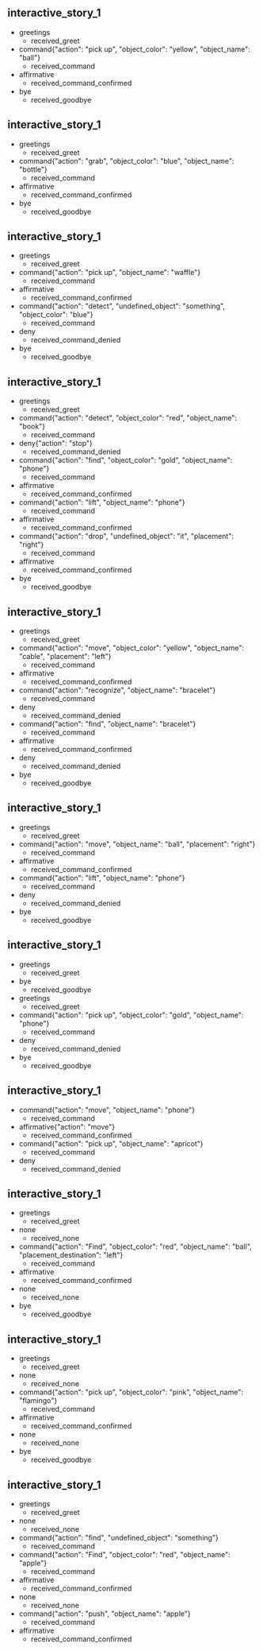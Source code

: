 ## interactive_story_1
* greetings
    - received_greet
* command{"action": "pick up", "object_color": "yellow", "object_name": "ball"}
    - received_command
* affirmative
    - received_command_confirmed
* bye
    - received_goodbye

## interactive_story_1
* greetings
    - received_greet
* command{"action": "grab", "object_color": "blue", "object_name": "bottle"}
    - received_command
* affirmative
    - received_command_confirmed
* bye
    - received_goodbye

## interactive_story_1
* greetings
    - received_greet
* command{"action": "pick up", "object_name": "waffle"}
    - received_command
* affirmative
    - received_command_confirmed
* command{"action": "detect", "undefined_object": "something", "object_color": "blue"}
    - received_command
* deny
    - received_command_denied
* bye
    - received_goodbye

## interactive_story_1
* greetings
    - received_greet
* command{"action": "detect", "object_color": "red", "object_name": "book"}
    - received_command
* deny{"action": "stop"}
    - received_command_denied
* command{"action": "find", "object_color": "gold", "object_name": "phone"}
    - received_command
* affirmative
    - received_command_confirmed
* command{"action": "lift", "object_name": "phone"}
    - received_command
* affirmative
    - received_command_confirmed
* command{"action": "drop", "undefined_object": "it", "placement": "right"}
    - received_command
* affirmative
    - received_command_confirmed
* bye
    - received_goodbye

## interactive_story_1
* greetings
    - received_greet
* command{"action": "move", "object_color": "yellow", "object_name": "cable", "placement": "left"}
    - received_command
* affirmative
    - received_command_confirmed
* command{"action": "recognize", "object_name": "bracelet"}
    - received_command
* deny
    - received_command_denied
* command{"action": "find", "object_name": "bracelet"}
    - received_command
* affirmative
    - received_command_confirmed
* deny
    - received_command_denied
* bye
    - received_goodbye

## interactive_story_1
* greetings
    - received_greet
* command{"action": "move", "object_name": "ball", "placement": "right"}
    - received_command
* affirmative
    - received_command_confirmed
* command{"action": "lift", "object_name": "phone"}
    - received_command
* deny
    - received_command_denied
* bye
    - received_goodbye

## interactive_story_1
* greetings
    - received_greet
* bye
    - received_goodbye
* greetings
    - received_greet
* command{"action": "pick up", "object_color": "gold", "object_name": "phone"}
    - received_command
* deny
    - received_command_denied
* bye
    - received_goodbye

## interactive_story_1
* command{"action": "move", "object_name": "phone"}
    - received_command
* affirmative{"action": "move"}
    - received_command_confirmed
* command{"action": "pick up", "object_name": "apricot"}
    - received_command
* deny
    - received_command_denied

## interactive_story_1
* greetings
    - received_greet
* none
    - received_none
* command{"action": "Find", "object_color": "red", "object_name": "ball", "placement_destination": "left"}
    - received_command
* affirmative
    - received_command_confirmed
* none
    - received_none
* bye
    - received_goodbye

## interactive_story_1
* greetings
    - received_greet
* none
    - received_none
* command{"action": "pick up", "object_color": "pink", "object_name": "flamingo"}
    - received_command
* affirmative
    - received_command_confirmed
* none
    - received_none
* bye
    - received_goodbye

## interactive_story_1
* greetings
    - received_greet
* none
    - received_none
* command{"action": "find", "undefined_object": "something"}
    - received_command
* command{"action": "Find", "object_color": "red", "object_name": "apple"}
    - received_command
* affirmative
    - received_command_confirmed
* none
    - received_none
* command{"action": "push", "object_name": "apple"}
    - received_command
* affirmative
    - received_command_confirmed
